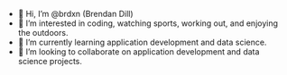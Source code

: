 - 👋 Hi, I’m @brdxn (Brendan Dill)
- 👀 I’m interested in coding, watching sports, working out, and enjoying the outdoors.
- 🌱 I’m currently learning application development and data science.
- 💞️ I’m looking to collaborate on application development and data science projects.

<!---
brdxn/brdxn is a ✨ special ✨ repository because its `README.md` (this file) appears on your GitHub profile.
You can click the Preview link to take a look at your changes.
--->
